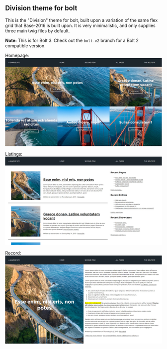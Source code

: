 Division theme for bolt
----------------------

This is the "Division" theme for bolt, built upon a variation of the same flex grid that Base-2016 is built upon. It is very minimalistic, and only supplies three main twig files by default.

**Note:**  This is for Bolt 3. Check out the `bolt-v2` branch for a Bolt 2 compatible version.

Homepage:
![Homepage](https://raw.githubusercontent.com/SahAssar/bolt-theme-division/master/screenshots/home.jpg "Homepage")

Listings:
![Listing](https://raw.githubusercontent.com/SahAssar/bolt-theme-division/master/screenshots/listing.jpg "Listing")

Record:
![Listing](https://raw.githubusercontent.com/SahAssar/bolt-theme-division/master/screenshots/record.jpg "Listing")
